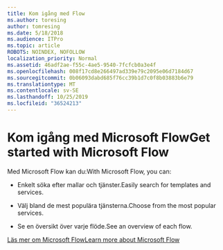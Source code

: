 ```yaml
---
title: Kom igång med Flow
ms.author: toresing
author: tomresing
ms.date: 5/18/2018
ms.audience: ITPro
ms.topic: article
ROBOTS: NOINDEX, NOFOLLOW
localization_priority: Normal
ms.assetid: 46adf2ae-f55c-4ae5-9540-7fcfcb0a3e4f
ms.openlocfilehash: 008f17cd8e266497ad339e79c2095e06d7184d67
ms.sourcegitcommit: 0b06093dabd685f76cc39b1d7c0f8b03883b6e79
ms.translationtype: MT
ms.contentlocale: sv-SE
ms.lasthandoff: 10/25/2019
ms.locfileid: "36524213"
---
```

# <a name="get-started-with-microsoft-flow"></a><span data-ttu-id="d088d-102">Kom igång med Microsoft Flow</span><span class="sxs-lookup"><span data-stu-id="d088d-102">Get started with Microsoft Flow</span></span>

<span data-ttu-id="d088d-103">Med Microsoft Flow kan du:</span><span class="sxs-lookup"><span data-stu-id="d088d-103">With Microsoft Flow, you can:</span></span>
  
- <span data-ttu-id="d088d-104">Enkelt söka efter mallar och tjänster.</span><span class="sxs-lookup"><span data-stu-id="d088d-104">Easily search for templates and services.</span></span>
    
- <span data-ttu-id="d088d-105">Välj bland de mest populära tjänsterna.</span><span class="sxs-lookup"><span data-stu-id="d088d-105">Choose from the most popular services.</span></span>
    
- <span data-ttu-id="d088d-106">Se en översikt över varje flöde.</span><span class="sxs-lookup"><span data-stu-id="d088d-106">See an overview of each flow.</span></span>
    
[<span data-ttu-id="d088d-107">Läs mer om Microsoft Flow</span><span class="sxs-lookup"><span data-stu-id="d088d-107">Learn more about Microsoft Flow</span></span>](https://go.microsoft.com/fwlink/?linkid=874446)
  

